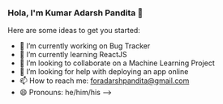 ### Hola, I'm Kumar Adarsh Pandita 👋

Here are some ideas to get you started:

- 🔭 I’m currently working on Bug Tracker 
- 🌱 I’m currently learning ReactJS
- 👯 I’m looking to collaborate on a Machine Learning Project
- 🤔 I’m looking for help with deploying an app online 
- 📫 How to reach me: foradarshpandita@gmail.com
- 😄 Pronouns: he/him/his
-->
